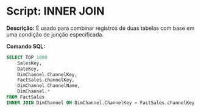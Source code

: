 # Script: INNER JOIN

**Descrição:** É usado para combinar registros de duas tabelas com base em uma condição de junção especificada.

**Comando SQL:**
```SQL
SELECT TOP 1000
	SalesKey,
	DateKey,
	DimChannel.ChannelKey,
	FactSales.channelKey,
	DimChannel.ChannelName,
	DimChannel.*
FROM FactSales
INNER JOIN DimChannel ON DimChannel.ChannelKey = FactSales.channelKey
